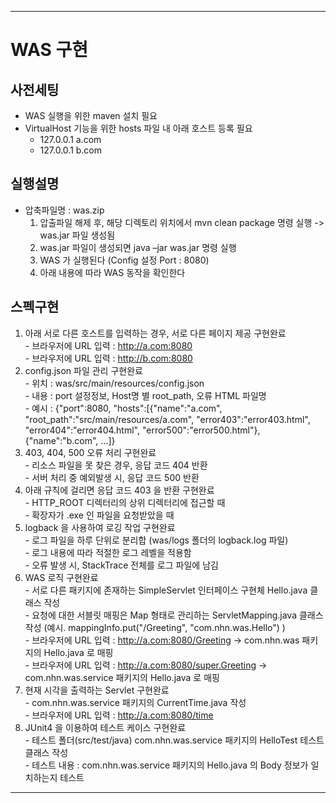 ***
# WAS 구현   

## 사전세팅   
* WAS 실행을 위한 maven 설치 필요   
* VirtualHost 기능을 위한 hosts 파일 내 아래 호스트 등록 필요   
  - 127.0.0.1       a.com   
  - 127.0.0.1       b.com   
   
## 실행설명   
* 압축파일명 : was.zip   
  1. 압출파일 해제 후, 해당 디렉토리 위치에서 mvn clean package 명령 실행 -> was.jar 파일 생성됨   
  2. was.jar 파일이 생성되면 java –jar was.jar 명령 실행   
  3. WAS 가 실행된다 (Config 설정 Port : 8080)   
  4. 아래 내용에 따라 WAS 동작을 확인한다   
   
## 스펙구현   
  1. 아래 서로 다른 호스트를 입력하는 경우, 서로 다른 페이지 제공 구현완료   
    - 브라우저에 URL 입력 : http://a.com:8080   
    - 브라우저에 URL 입력 : http://b.com:8080   
  2. config.json 파일 관리 구현완료   
    - 위치 : was/src/main/resources/config.json   
    - 내용 : port 설정정보, Host명 별 root_path, 오류 HTML 파일명   
    - 예시 : {"port":8080, "hosts":[{"name":"a.com", "root_path":"src/main/resources/a.com", "error403":"error403.html", "error404":"error404.html", "error500":"error500.html"}, {"name":"b.com", ...]}   
  3. 403, 404, 500 오류 처리 구현완료   
    - 리소스 파일을 못 찾은 경우, 응답 코드 404 반환   
    - 서버 처리 중 예외발생 시, 응답 코드 500 반환   
  4. 아래 규칙에 걸리면 응답 코드 403 을 반환 구현완료   
    - HTTP_ROOT 디렉터리의 상위 디렉터리에 접근할 때   
    - 확장자가 .exe 인 파일을 요청받았을 때   
  5. logback 을 사용하여 로깅 작업 구현완료   
    - 로그 파일을 하루 단위로 분리합 (was/logs 폴더의 logback.log 파일)   
    - 로그 내용에 따라 적절한 로그 레벨을 적용함   
    - 오류 발생 시, StackTrace 전체를 로그 파일에 남김   
  6. WAS 로직 구현완료   
    - 서로 다른 패키지에 존재하는 SimpleServlet 인터페이스 구현체 Hello.java 클래스 작성   
    - 요청에 대한 서블릿 매핑은 Map 형태로 관리하는 ServletMapping.java 클래스 작성 (예시. mappingInfo.put("/Greeting", "com.nhn.was.Hello") )   
    - 브라우저에 URL 입력 : http://a.com:8080/Greeting -> com.nhn.was 패키지의 Hello.java 로 매핑   
    - 브라우저에 URL 입력 : http://a.com:8080/super.Greeting -> com.nhn.was.service 패키지의 Hello.java 로 매핑   
  7. 현재 시각을 출력하는 Servlet 구현완료   
    - com.nhn.was.service 패키지의 CurrentTime.java 작성   
    - 브라우저에 URL 입력 : http://a.com:8080/time   
  8. JUnit4 을 이용하여 테스트 케이스 구현완료   
    - 테스트 폴더(src/test/java) com.nhn.was.service 패키지의 HelloTest 테스트 클래스 작성   
    - 테스트 내용 : com.nhn.was.service 패키지의 Hello.java 의 Body 정보가 일치하는지 테스트   
***